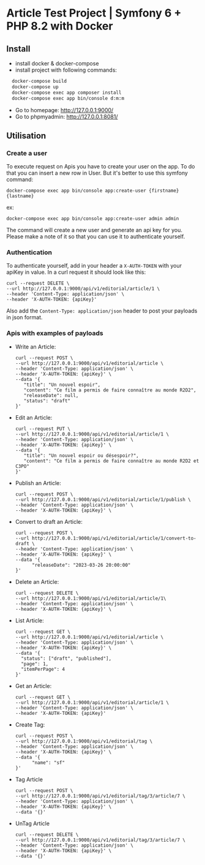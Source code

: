 # Article Test Project | Symfony 6 + PHP 8.2 with Docker

## Install

- install docker & docker-compose
- install project with following commands:
```bash
  docker-compose build
  docker-compose up
  docker-compose exec app composer install
  docker-compose exec app bin/console d:m:m
```
- Go to homepage: http://127.0.0.1:9000/
- Go to phpmyadmin: http://127.0.0.1:8081/

## Utilisation

### Create a user

To execute request on Apis you have to create your user on the app.
To do that you can insert a new row in User. But it's better to use this symfony command:
```shell
docker-compose exec app bin/console app:create-user {firstname} {lastname}
```
ex:
```shell
docker-compose exec app bin/console app:create-user admin admin
```
The command will create a new user and generate an api key for you. Please make a note of it so that you can use it to authenticate yourself.

### Authentication

To authenticate yourself, add in your header a `X-AUTH-TOKEN` with your apiKey in value.
In a curl request it should look like this:

```shell
curl --request DELETE \
--url http://127.0.0.1:9000/api/v1/editorial/article/1 \
--header 'Content-Type: application/json' \
--header 'X-AUTH-TOKEN: {apiKey}'
```

Also add the `Content-Type: application/json` header to post your payloads in json format.

### Apis with examples of payloads

- Write an Article:
    ```shell
    curl --request POST \
    --url http://127.0.0.1:9000/api/v1/editorial/article \
    --header 'Content-Type: application/json' \
    --header 'X-AUTH-TOKEN: {apiKey}' \
    --data '{
       "title": "Un nouvel espoir",
       "content": "Ce film a permis de faire connaître au monde R2D2",
       "releaseDate": null,
       "status": "draft"
    }'  
    ```
- Edit an Article:
  ```shell
  curl --request PUT \
  --url http://127.0.0.1:9000/api/v1/editorial/article/1 \
  --header 'Content-Type: application/json' \
  --header 'X-AUTH-TOKEN: {apiKey}' \
  --data '{
     "title": "Un nouvel espoir ou désespoir?",
     "content": "Ce film a permis de faire connaître au monde R2D2 et C3PO"
  }'  
  ```
- Publish an Article:
    ```shell
    curl --request POST \
    --url http://127.0.0.1:9000/api/v1/editorial/article/1/publish \
    --header 'Content-Type: application/json' \
    --header 'X-AUTH-TOKEN: {apiKey}' \
    ```
- Convert to draft an Article:
  ```shell
  curl --request POST \
  --url http://127.0.0.1:9000/api/v1/editorial/article/1/convert-to-draft \
  --header 'Content-Type: application/json' \
  --header 'X-AUTH-TOKEN: {apiKey}' \
  --data '{
        "releaseDate": "2023-03-26 20:00:00"
  }'
  ```
- Delete an Article:
  ```shell
  curl --request DELETE \
  --url http://127.0.0.1:9000/api/v1/editorial/article/1\
  --header 'Content-Type: application/json' \
  --header 'X-AUTH-TOKEN: {apiKey}' \
  ```
- List Article:
  ```shell
  curl --request GET \
  --url http://127.0.0.1:9000/api/v1/editorial/article \
  --header 'Content-Type: application/json' \
  --header 'X-AUTH-TOKEN: {apiKey}' \
  --data '{
	"status": ["draft", "published"],
	"page": 1,
	"itemPerPage": 4
  }'
  ```
- Get an Article:
  ```shell
  curl --request GET \
  --url http://127.0.0.1:9000/api/v1/editorial/article/1 \
  --header 'Content-Type: application/json' \
  --header 'X-AUTH-TOKEN: {apiKey}'
  ```

- Create Tag:
  ```shell
  curl --request POST \
  --url http://127.0.0.1:9000/api/v1/editorial/tag \
  --header 'Content-Type: application/json' \
  --header 'X-AUTH-TOKEN: {apiKey}' \
  --data '{
        "name": "sf"
  }'
  ```
  
- Tag Article
  ```shell
  curl --request POST \
  --url http://127.0.0.1:9000/api/v1/editorial/tag/3/article/7 \
  --header 'Content-Type: application/json' \
  --header 'X-AUTH-TOKEN: {apiKey}' \
  --data '{}'
  ```

- UnTag Article
  ```shell
  curl --request DELETE \
  --url http://127.0.0.1:9000/api/v1/editorial/tag/3/article/7 \
  --header 'Content-Type: application/json' \
  --header 'X-AUTH-TOKEN: {apiKey}' \
  --data '{}'
  ```  